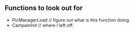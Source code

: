 ## Functions to look out for
- PicManagerLoad  // figure out what is this function doing.
- CampainInit  // where I left off.

